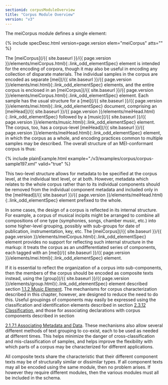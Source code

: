 ```yaml
---
sectionid: corpusModuleOverview
title: "Corpus Module Overview"
version: "v3"
---
```




The meiCorpus module defines a single element:



{% include specDesc.html version=page.version elem="meiCorpus" atts="" %}



The [meiCorpus](/{{ site.baseurl }}/{{ page.version }}/elements/meiCorpus.html){:.link_odd_elementSpec} element is intended for the encoding of corpora, though
it may also be useful in encoding any collection of disparate materials. The individual
samples in the corpus are encoded as separate [mei](/{{ site.baseurl }}/{{ page.version }}/elements/mei.html){:.link_odd_elementSpec} elements, and the
entire corpus is enclosed in an [meiCorpus](/{{ site.baseurl }}/{{ page.version }}/elements/meiCorpus.html){:.link_odd_elementSpec} element. Each sample has the
usual structure for a [mei](/{{ site.baseurl }}/{{ page.version }}/elements/mei.html){:.link_odd_elementSpec} document, comprising an [meiHead](/{{ site.baseurl }}/{{ page.version }}/elements/meiHead.html){:.link_odd_elementSpec} followed by a [music](/{{ site.baseurl }}/{{ page.version }}/elements/music.html){:.link_odd_elementSpec} element. The corpus, too, has a
corpus-level [meiHead](/{{ site.baseurl }}/{{ page.version }}/elements/meiHead.html){:.link_odd_elementSpec} element, in which the corpus as a whole, and
encoding practices common to multiple samples may be described. The overall structure
of an
MEI-conformant corpus is thus:

{% include plainExample.html example="./v3/examples/corpus/corpus-sample197.xml" valid="true" %}

This two-level structure allows for metadata to be specified at the corpus level,
at the
individual text level, or at both. However, metadata which relates to the whole corpus
rather
than to its individual components should be removed from the individual component
metadata and
included only in the [meiHead](/{{ site.baseurl }}/{{ page.version }}/elements/meiHead.html){:.link_odd_elementSpec} element prefixed to the whole.

In some cases, the design of a corpus is reflected in its internal structure. For
example, a
corpus of musical incipits might be arranged to combine all compositions of one type
(symphonies, songs, chamber music, etc.) into some higher-level grouping, possibly
with
sub-groups for date of publication, instrumentation, key, etc. The [meiCorpus](/{{ site.baseurl }}/{{ page.version }}/elements/meiCorpus.html){:.link_odd_elementSpec} element provides no support for reflecting such internal structure in the
markup: it treats the corpus as an undifferentiated series of components, each tagged
with an
[mei](/{{ site.baseurl }}/{{ page.version }}/elements/mei.html){:.link_odd_elementSpec} element.

If it is essential to reflect the organization of a corpus into sub-components, then
the
members of the corpus should be encoded as composite texts instead, using the [group](/{{ site.baseurl }}/{{ page.version }}/elements/group.html){:.link_odd_elementSpec} element described section <a class="link_ptr" title="Music Element" href="/{{ site.baseurl }}/{{ page.version }}/guidelines/shared.html#sharedMusicElement">1.1.2 Music Element</a>. The mechanisms
for corpus characterization described in this chapter, however, are designed to reduce
the
need to do this. Useful groupings of components may easily be expressed using the
classification and identification elements described in section 
<a class="link_ptr" title="Classification" href="/{{ site.baseurl }}/{{ page.version }}/guidelines/header.html#headerWorkClass">2.3.12 Classification</a>, and those for associating declarations with corpus components described in section

<a class="link_ptr" title="Associating Metadata and Data" href="/{{ site.baseurl }}/{{ page.version }}/guidelines/header.html#headerAssociatingMetadataAndData">2.1.7.1 Associating Metadata and Data</a>. These mechanisms also allow several different
methods of text grouping to co-exist, each to be used as needed at different times.
This helps
minimize the danger of cross-classification and mis-classification of samples, and
helps
improve the flexibility with which parts of a corpus may be characterized for different
applications.

All composite texts share the characteristic that their different component texts
may be of
structurally similar or dissimilar types. If all component texts may all be encoded
using the
same module, then no problem arises. If however they require different modules, then
the
various modules must all be included in the schema. 



